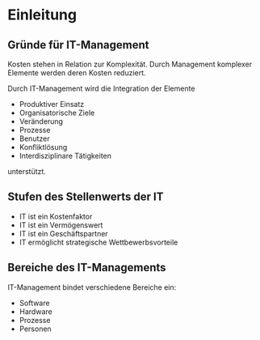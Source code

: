 # Einleitung

## Gründe für IT-Management

Kosten stehen in Relation zur Komplexität. Durch Management komplexer Elemente werden deren Kosten reduziert.

Durch IT-Management wird die Integration der Elemente
* Produktiver Einsatz
* Organisatorische Ziele
* Veränderung
* Prozesse
* Benutzer
* Konfliktlösung
* Interdisziplinare Tätigkeiten

unterstützt.

## Stufen des Stellenwerts der IT
  
* IT ist ein Kostenfaktor
* IT ist ein Vermögenswert
* IT ist ein Geschäftspartner
* IT ermöglicht strategische Wettbewerbsvorteile

## Bereiche des IT-Managements

IT-Management bindet verschiedene Bereiche ein:
* Software
* Hardware
* Prozesse
* Personen
